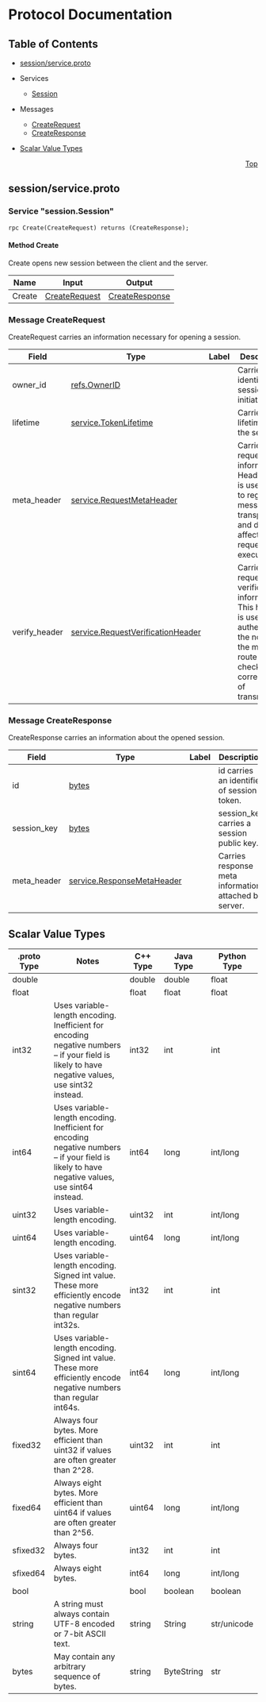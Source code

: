 # Protocol Documentation
<a name="top"></a>

## Table of Contents

- [session/service.proto](#session/service.proto)
 - Services
    - [Session](#session.Session)
    
  - Messages
    - [CreateRequest](#session.CreateRequest)
    - [CreateResponse](#session.CreateResponse)
    

- [Scalar Value Types](#scalar-value-types)



<a name="session/service.proto"></a>
<p align="right"><a href="#top">Top</a></p>

## session/service.proto




<a name="session.Session"></a>

### Service "session.Session"


```
rpc Create(CreateRequest) returns (CreateResponse);

```

#### Method Create

Create opens new session between the client and the server.

| Name | Input | Output |
| ---- | ----- | ------ |
| Create | [CreateRequest](#session.CreateRequest) | [CreateResponse](#session.CreateResponse) |
 <!-- end services -->


<a name="session.CreateRequest"></a>

### Message CreateRequest
CreateRequest carries an information necessary for opening a session.


| Field | Type | Label | Description |
| ----- | ---- | ----- | ----------- |
| owner_id | [refs.OwnerID](#refs.OwnerID) |  | Carries an identifier of a session initiator. |
| lifetime | [service.TokenLifetime](#service.TokenLifetime) |  | Carries a lifetime of the session. |
| meta_header | [service.RequestMetaHeader](#service.RequestMetaHeader) |  | Carries request meta information. Header data is used only to regulate message transport and does not affect request execution. |
| verify_header | [service.RequestVerificationHeader](#service.RequestVerificationHeader) |  | Carries request verification information. This header is used to authenticate the nodes of the message route and check the correctness of transmission. |


<a name="session.CreateResponse"></a>

### Message CreateResponse
CreateResponse carries an information about the opened session.


| Field | Type | Label | Description |
| ----- | ---- | ----- | ----------- |
| id | [bytes](#bytes) |  | id carries an identifier of session token. |
| session_key | [bytes](#bytes) |  | session_key carries a session public key. |
| meta_header | [service.ResponseMetaHeader](#service.ResponseMetaHeader) |  | Carries response meta information attached by server. |

 <!-- end messages -->

 <!-- end enums -->



## Scalar Value Types

| .proto Type | Notes | C++ Type | Java Type | Python Type |
| ----------- | ----- | -------- | --------- | ----------- |
| <a name="double" /> double |  | double | double | float |
| <a name="float" /> float |  | float | float | float |
| <a name="int32" /> int32 | Uses variable-length encoding. Inefficient for encoding negative numbers – if your field is likely to have negative values, use sint32 instead. | int32 | int | int |
| <a name="int64" /> int64 | Uses variable-length encoding. Inefficient for encoding negative numbers – if your field is likely to have negative values, use sint64 instead. | int64 | long | int/long |
| <a name="uint32" /> uint32 | Uses variable-length encoding. | uint32 | int | int/long |
| <a name="uint64" /> uint64 | Uses variable-length encoding. | uint64 | long | int/long |
| <a name="sint32" /> sint32 | Uses variable-length encoding. Signed int value. These more efficiently encode negative numbers than regular int32s. | int32 | int | int |
| <a name="sint64" /> sint64 | Uses variable-length encoding. Signed int value. These more efficiently encode negative numbers than regular int64s. | int64 | long | int/long |
| <a name="fixed32" /> fixed32 | Always four bytes. More efficient than uint32 if values are often greater than 2^28. | uint32 | int | int |
| <a name="fixed64" /> fixed64 | Always eight bytes. More efficient than uint64 if values are often greater than 2^56. | uint64 | long | int/long |
| <a name="sfixed32" /> sfixed32 | Always four bytes. | int32 | int | int |
| <a name="sfixed64" /> sfixed64 | Always eight bytes. | int64 | long | int/long |
| <a name="bool" /> bool |  | bool | boolean | boolean |
| <a name="string" /> string | A string must always contain UTF-8 encoded or 7-bit ASCII text. | string | String | str/unicode |
| <a name="bytes" /> bytes | May contain any arbitrary sequence of bytes. | string | ByteString | str |


